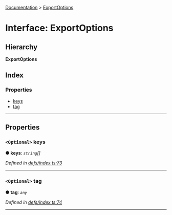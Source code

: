 [Documentation](../README.md) > [ExportOptions](../interfaces/exportoptions.md)

# Interface: ExportOptions

## Hierarchy

**ExportOptions**

## Index

### Properties

* [keys](exportoptions.md#keys)
* [tag](exportoptions.md#tag)

---

## Properties

<a id="keys"></a>

### `<Optional>` keys

**● keys**: *`string`[]*

*Defined in [defs/index.ts:73](https://github.com/badbatch/cachemap/blob/1fafbca/packages/core/src/defs/index.ts#L73)*

___
<a id="tag"></a>

### `<Optional>` tag

**● tag**: *`any`*

*Defined in [defs/index.ts:74](https://github.com/badbatch/cachemap/blob/1fafbca/packages/core/src/defs/index.ts#L74)*

___


